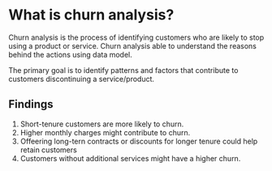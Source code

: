 # What is churn analysis? 

Churn analysis is the process of identifying customers who are likely to stop using a product or service. Churn analysis able to understand the reasons behind the actions using data model.  

The primary goal is to identify patterns and factors that contribute to customers discontinuing a service/product. 

## Findings
1. Short-tenure customers are more likely to churn. 
2. Higher monthly charges might contribute to churn.
3. Offeering long-tern contracts or discounts for longer tenure could help retain customers
4. Customers without additional services might have a higher churn. 
